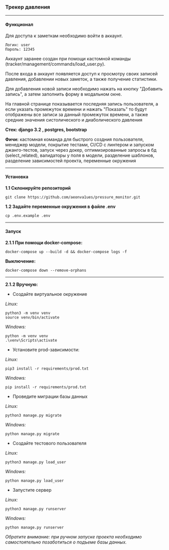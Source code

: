 ### Трекер давления
___
#### Функционал

Для доступа к заметкам необходимо войти в аккаунт. 
```
Логин: user 
Пароль: 12345
```

Аккаунт заранее создан при помощи кастомной команды (tracker/management/commands/load_user.py).

После входа в аккаунт появляется доступ к просмотру своих записей давления, добавлении новых заметок, а также получение статистики.

Для добавления новой записи необходимо нажать на кнопку "Добавить запись", а затем заполнить форму в модальном окне.

На главной странице показывается последняя запись пользователя, а если указать промежуток времени и нажать "Показать" то будут отображены все записи за данный промежуток времени, а также средние значения систолического и диаболического давления

**Стек: django 3.2 , postgres, bootstrap**

**Фичи:** кастомная команда для быстрого создния пользователя, менеджер модели, покрытие тестами, CI/CD с линтером и запуском джанго-тестов, запуск через докер, оптимизированные запросы в бд (select_related), валидаторы у поля в модели, разделение шаблонов, разделение зависимостей проекта, переменные окружения


___
#### Установка
**1.1 Склонируйте репозиторий**
```
git clone https://github.com/aeonva1ues/pressure_monitor.git
```

**1.2 Задайте переменные окружения в файле .env**
```
cp .env.example .env
```
___
#### Запуск
**2.1.1 При помощи docker-compose:**
```
docker-compose up --build -d && docker-compose logs -f
```
**Выключение:**
```
docker-compose down --remove-orphans
```
___

**2.1.2 Вручную:**
* Создайте виртуальное окружение

*Linux:*
```
python3 -m venv venv
source venv/bin/activate
```
*Windows:*
```
python -m venv venv
.\venv\Scripts\activate
```

* Установите prod-зависимости:

*Linux:*
```
pip3 install -r requirements/prod.txt
```
*Windows:*
```
pip install -r requirements/prod.txt
```

* Проведите миграции базы данных

*Linux:*
```
python3 manage.py migrate
```
*Windows:*
```
python manage.py migrate
```

* Создайте тестового пользователя

*Linux:*

```
python3 manage.py load_user
```

*Windows:*
```
python manage.py load_user
```

* Запустите сервер 

*Linux:*
```
python3 manage.py runserver
```

*Windows:*
```
python manage.py runserver
```

*Обратите внимание: при ручном запуске проекта необходимо самостоятельно позаботиться о подъеме базы данных.*
